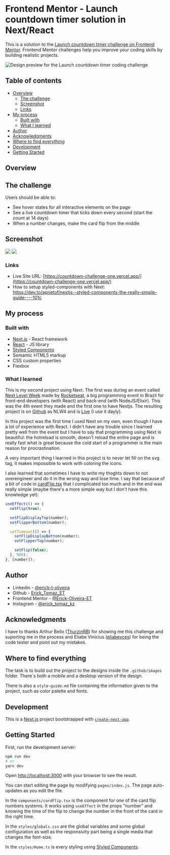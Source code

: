 # Frontend Mentor - Launch countdown timer solution in Next/React

This is a solution to the [Launch countdown timer challenge on Frontend Mentor](https://www.frontendmentor.io/challenges/launch-countdown-timer-N0XkGfyz-). Frontend Mentor challenges help you improve your coding skills by building realistic projects.

![Design preview for the Launch countdown timer coding challenge](./.github/images/desktop-preview.jpg)

## Table of contents

- [Overview](#overview)
  - [The challenge](#the-challenge)
  - [Screenshot](#screenshot)
  - [Links](#links)
- [My process](#my-process)
  - [Built with](#built-with)
  - [What I learned](#what-i-learned)
- [Author](#author)
- [Acknowledgments](#acknowledgments)
- [Where to find everything](#Where-to-find-everything)
- [Development](#Development)
- [Getting Started](#Getting-Started)

## Overview

## The challenge

Users should be able to:

- See hover states for all interactive elements on the page
- See a live countdown timer that ticks down every second (start the count at 14 days)
- When a number changes, make the card flip from the middle

## Screenshot

![](./.github/images/finished-mobile.png)
![](./.github/images/finished-desktop.png)

### Links

- Live Site URL: [https://countdown-challenge-one.vercel.app/](https://countdown-challenge-one.vercel.app/)
- How to setup styled-components with Next: https://dev.to/aprietof/nextjs--styled-components-the-really-simple-guide----101c

## My process

### Built with

- [Next.js](https://nextjs.org/) - React framework
- [React](https://reactjs.org/) - JS library
- [Styled Components](https://styled-components.com/)
- Semantic HTML5 markup
- CSS custom properties
- Flexbox

### What I learned

This is my second project using Next. The first was during an event called [Next Level Week](https://nextlevelweek.com/pre-nlw) made by [Rocketseat](https://rocketseat.com.br/), a big programming event in Brazil for front-end developers (with React) and back-end (with NodeJS/Elixir). This was the 4th event they made and the first one to have Nextjs. The resulting project is on [Github](https://github.com/Erick-Oliveira-ET/NLW4/tree/main/frontend-next) as NLW4 and is [Live](https://movit-et.vercel.app/) (I use it dayly).

In this project was the first time I used Next on my own, even though I have a lot of experience with React. I didn't have any trouble since I learned pretty well from the event but I have to say that programming using Next is beautiful: the hotreload is smooth, doesn't reload the entire page and is really fast what is great because the cold start of a programmer is the main reason for procrastination.

A very important thing I learned in this project is to never let fill on the svg tag, it makes impossible to work with coloring the icons.

I also learned that sometimes I have to write my thoghts down to not overengineer and do it in the wrong way and lose time. I say that because of a bit of code in [cardFlip.tsx](./components/cardFlip.tsx) that I complicated too much and in the end was really simple (maybe there's a more simple way but I don't have this knowledge yet):

```typescript
useEffect(() => {
  setFlip(true);

  setFlipDisplayTop(number);
  setFlipperBottom(number);

  setTimeout(() => {
    setFlipDisplayBottom(number);
    setFlipperTop(number);

    setFlip(false);
  }, 900);
}, [number]);
```

## Author

- Linkedin - [@erick-t-oliveira](https://www.linkedin.com/in/erick-t-oliveira/)
- Github - [Erick_Tomaz_ET](https://github.com/Erick-Oliveira-ET)
- Frontend Mentor - [@Erick-Oliveira-ET](https://www.frontendmentor.io/profile/Erick-Oliveira-ET)
- Instagram - [@erick_tomaz_kz](https://www.instagram.com/erick_tomaz_kz/)

## Acknowledgments

I have to thanks Arthur Bello ([ThurzinRB](https://github.com/ThurzinRB)) for showing me this challenge and suporting me in the process and Eliabe Vinicius ([eliabevces](https://github.com/eliabevces)) for being the code tester and point out my mistakes.

## Where to find everything

The task is to build out the project to the designs inside the `.github/images` folder. There`s both a mobile and a desktop version of the design.

There is also a `style-guide.md` file containing the information given to the project, such as color palette and fonts.

## Development

This is a [Next.js](https://nextjs.org/) project bootstrapped with [`create-next-app`](https://github.com/vercel/next.js/tree/canary/packages/create-next-app).

## Getting Started

First, run the development server:

```bash
npm run dev
# or
yarn dev
```

Open [http://localhost:3000](http://localhost:3000) with your browser to see the result.

You can start editing the page by modifying `pages/index.js`. The page auto-updates as you edit the file.

In the `components/cardFlip.tsx` is the component for one of the card flip numbers systems. It works using `useEffect` in the props "number" and knowing the time of the flip to change the number in the front of the card in the right time.

In the `styles/globals.css` are the global variables and some global configuration as well as the responsivity part being a single media that changes the font-size.

In the `styles/Home.ts` is every styling using [Styled Components](https://styled-components.com/).

